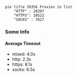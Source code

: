 
```mermaid
pie title 39356 Proxies in list
    "HTTP" : 28207
    "HTTPS": 10522
    "SOCKS" : 7627
```

### Some Info
#### Average Timeout

- mixed: 4.0s
- http: 2.3s
- https: 8.1s
- socks: 6.5s